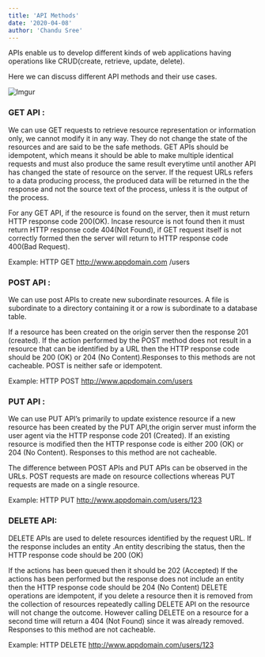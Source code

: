 ```yaml
---
title: 'API Methods'
date: '2020-04-08'
author: 'Chandu Sree'
---
```


APIs enable us to develop different kinds of web applications having
operations like CRUD(create, retrieve, update, delete).

Here we can discuss different API methods and their use cases.

![Imgur](https://i.imgur.com/h3K7u72.jpg)

### GET API :

We can use GET requests to retrieve resource representation or
information only, we cannot modify it in any way. They do not
change the state of the resources and are said to be the safe
methods. GET APIs should be idempotent, which means it should be
able to make multiple identical requests and must also produce the
same result everytime until another API has changed the state of
resource on the server. If the request URLs refers to a data producing
process, the produced data will be returned in the the response and
not the source text of the process, unless it is the output of the
process.

For any GET API, if the resource is found on the server, then it must
return HTTP response code 200(OK). Incase resource is not found
then it must return HTTP response code 404(Not Found), if GET
request itself is not correctly formed then the server will return to
HTTP response code 400(Bad Request).

Example: HTTP GET http://www.appdomain.com /users

### POST API :

We can use post APIs to create new subordinate resources. A file is
subordinate to a directory containing it or a row is subordinate to a
database table.

If a resource has been created on the origin server then the response
201 (created). If the action performed by the POST method does not
result in a resource that can be identified by a URL then the HTTP
response code should be 200 (OK) or 204 (No Content).Responses to
this methods are not cacheable. POST is neither safe or idempotent.

Example: HTTP POST http://www.appdomain.com/users

### PUT API :

We can use PUT API’s primarily to update existence resource if a new
resource has been created by the PUT API,the origin server must
inform the user agent via the HTTP response code 201 (Created).
If an existing resource is modified then the HTTP response code is
either 200 (OK) or 204 (No Content). Responses to this method are
not cacheable.

The difference between POST APIs and PUT APIs can be observed in
the URLs. POST requests are made on resource collections whereas
PUT requests are made on a single resource.

Example: HTTP PUT http://www.appdomain.com/users/123

### DELETE API:

DELETE APIs are used to delete resources identified by the request
URL. If the response includes an entity .An entity describing the
status, then the HTTP response code should be 200 (OK)

If the actions has been queued then it should be 202 (Accepted)
If the actions has been performed but the response does not include
an entity then the HTTP response code should be 204 (No Content)
DELETE operations are idempotent, if you delete a resource then it is
removed from the collection of resources repeatedly calling DELETE
API on the resource will not change the outcome. However calling
DELETE on a resource for a second time will return a 404 (Not Found)
since it was already removed. Responses to this method are not
cacheable.

Example: HTTP DELETE http://www.appdomain.com/users/123

